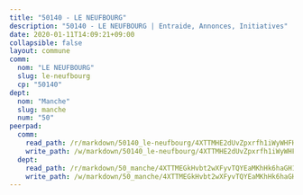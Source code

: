 ```yaml
---
title: "50140 - LE NEUFBOURG"
description: "50140 - LE NEUFBOURG | Entraide, Annonces, Initiatives"
date: 2020-01-11T14:09:21+09:00
collapsible: false
layout: commune
comm:
  nom: "LE NEUFBOURG"
  slug: le-neufbourg
  cp: "50140"
dept:
  nom: "Manche"
  slug: manche
  num: "50"
peerpad:
  comm:
    read_path: /r/markdown/50140_le-neufbourg/4XTTMHE2dUvZpxrfh1iWyWHFH7Bwji3kuARTrGSqSyccqHuLq
    write_path: /w/markdown/50140_le-neufbourg/4XTTMHE2dUvZpxrfh1iWyWHFH7Bwji3kuARTrGSqSyccqHuLq-K3TgUBqjRsw8wfiFC7wBryYWkA3PDUG9mK3KJ4mqvgueSWVgHVdrQyzMdjo4kxYybfqKaTMmLWGpVniSNeAcabiuG3ZNVw35mNgxxHFWUACFhYmzHPo56iQCutzyWBzv4H2ywxr9
  dept:
    read_path: /r/markdown/50_manche/4XTTMEGkHvbt2wXFyvTQYEaMKhHk6haGH1SzsRNevKgBDTuXr
    write_path: /w/markdown/50_manche/4XTTMEGkHvbt2wXFyvTQYEaMKhHk6haGH1SzsRNevKgBDTuXr-K3TgUSx1rwmRRLqHcTLLdo4dVfTRKvf94KKagmUFPevWSp2f9nuc6fJF25TtLArzK8teuQ5TvuAMqW38N2MYgT18hBoXtjmKX9WuSn2vkujmSJPp3gF4gsuMmfEM8Th4Ap94heFE
---
```


